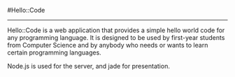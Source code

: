 #Hello::Code
***

Hello::Code is a web application that provides a simple hello world code for any programming language.
It is designed to be used by first-year students from Computer Science and by anybody who needs or wants to learn certain programming languages.

Node.js is used for the server, and jade for presentation.